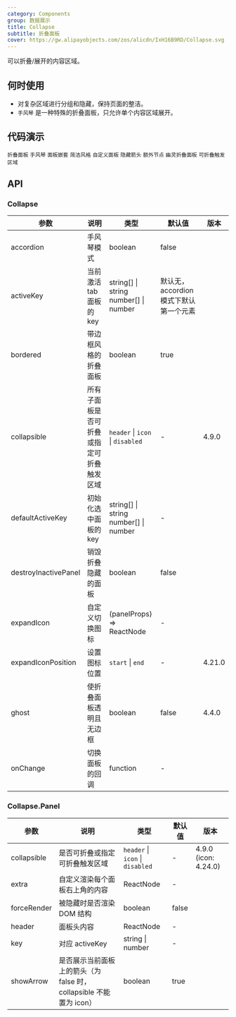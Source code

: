 ```yaml
---
category: Components
group: 数据展示
title: Collapse
subtitle: 折叠面板
cover: https://gw.alipayobjects.com/zos/alicdn/IxH16B9RD/Collapse.svg
---
```


可以折叠/展开的内容区域。

## 何时使用

- 对复杂区域进行分组和隐藏，保持页面的整洁。
- `手风琴` 是一种特殊的折叠面板，只允许单个内容区域展开。

## 代码演示

<code src="./demo/basic.tsx">折叠面板</code>
<code src="./demo/accordion.tsx">手风琴</code>
<code src="./demo/mix.tsx">面板嵌套</code>
<code src="./demo/borderless.tsx">简洁风格</code>
<code src="./demo/custom.tsx">自定义面板</code>
<code src="./demo/noarrow.tsx">隐藏箭头</code>
<code src="./demo/extra.tsx">额外节点</code>
<code src="./demo/ghost.tsx">幽灵折叠面板</code>
<code src="./demo/collapsible.tsx">可折叠触发区域</code>

## API

### Collapse

| 参数                 | 说明                                     | 类型                                          | 默认值                                 | 版本   |
| -------------------- | ---------------------------------------- | --------------------------------------------- | -------------------------------------- | ------ |
| accordion            | 手风琴模式                               | boolean                                       | false                                  |        |
| activeKey            | 当前激活 tab 面板的 key                  | string\[] \| string <br/> number\[] \| number | 默认无，accordion 模式下默认第一个元素 |        |
| bordered             | 带边框风格的折叠面板                     | boolean                                       | true                                   |        |
| collapsible          | 所有子面板是否可折叠或指定可折叠触发区域 | `header` \| `icon` \| `disabled`              | -                                      | 4.9.0  |
| defaultActiveKey     | 初始化选中面板的 key                     | string\[] \| string<br/> number\[] \| number  | -                                      |        |
| destroyInactivePanel | 销毁折叠隐藏的面板                       | boolean                                       | false                                  |        |
| expandIcon           | 自定义切换图标                           | (panelProps) => ReactNode                     | -                                      |        |
| expandIconPosition   | 设置图标位置                             | `start` \| `end`                              | -                                      | 4.21.0 |
| ghost                | 使折叠面板透明且无边框                   | boolean                                       | false                                  | 4.4.0  |
| onChange             | 切换面板的回调                           | function                                      | -                                      |        |

### Collapse.Panel

| 参数        | 说明                                                               | 类型                             | 默认值 | 版本                 |
| ----------- | ------------------------------------------------------------------ | -------------------------------- | ------ | -------------------- |
| collapsible | 是否可折叠或指定可折叠触发区域                                     | `header` \| `icon` \| `disabled` | -      | 4.9.0 (icon: 4.24.0) |
| extra       | 自定义渲染每个面板右上角的内容                                     | ReactNode                        | -      |                      |
| forceRender | 被隐藏时是否渲染 DOM 结构                                          | boolean                          | false  |                      |
| header      | 面板头内容                                                         | ReactNode                        | -      |                      |
| key         | 对应 activeKey                                                     | string \| number                 | -      |                      |
| showArrow   | 是否展示当前面板上的箭头（为 false 时，collapsible 不能置为 icon） | boolean                          | true   |                      |
